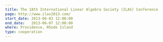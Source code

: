 ```yaml
---
title: The 18th International Linear Algebra Society (ILAS) Conference
page: http://www.ilas2013.com/
start_date: 2013-06-03 12:00:00
end_date:   2013-06-07 12:00:00
where: Providence, Rhode Island
type: cooperation
---
```



